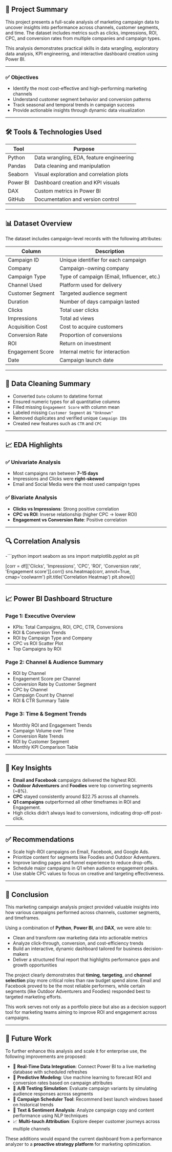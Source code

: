 ## 📄 Project Summary

This project presents a full-scale analysis of marketing campaign data to uncover insights into performance across channels, customer segments, and time. The dataset includes metrics such as clicks, impressions, ROI, CPC, and conversion rates from multiple companies and campaign types.

This analysis demonstrates practical skills in data wrangling, exploratory data analysis, KPI engineering, and interactive dashboard creation using Power BI.

---

### ✅ Objectives

- Identify the most cost-effective and high-performing marketing channels
- Understand customer segment behavior and conversion patterns
- Track seasonal and temporal trends in campaign success
- Provide actionable insights through dynamic data visualization

---

## 🛠 Tools & Technologies Used

| Tool       | Purpose                                         |
|------------|-------------------------------------------------|
| Python     | Data wrangling, EDA, feature engineering        |
| Pandas     | Data cleaning and manipulation                  |
| Seaborn    | Visual exploration and correlation plots        |
| Power BI   | Dashboard creation and KPI visuals              |
| DAX        | Custom metrics in Power BI                      |
| GitHub     | Documentation and version control               |


---

## 📊 Dataset Overview

The dataset includes campaign-level records with the following attributes:

| Column              | Description                                  |
|---------------------|----------------------------------------------|
| Campaign ID         | Unique identifier for each campaign          |
| Company             | Campaign-owning company                      |
| Campaign Type       | Type of campaign (Email, Influencer, etc.)   |
| Channel Used        | Platform used for delivery                   |
| Customer Segment    | Targeted audience segment                    |
| Duration            | Number of days campaign lasted               |
| Clicks              | Total user clicks                            |
| Impressions         | Total ad views                               |
| Acquisition Cost    | Cost to acquire customers                    |
| Conversion Rate     | Proportion of conversions                    |
| ROI                 | Return on investment                         |
| Engagement Score    | Internal metric for interaction              |
| Date                | Campaign launch date                         |

---

## 🔧 Data Cleaning Summary

- Converted `Date` column to datetime format  
- Ensured numeric types for all quantitative columns  
- Filled missing `Engagement Score` with column mean  
- Labeled missing `Customer Segment` as `"Unknown"`  
- Removed duplicates and verified unique `Campaign ID`s  
- Created new features such as `CTR` and `CPC`

---

## 📈 EDA Highlights

### ✅ Univariate Analysis
- Most campaigns ran between **7–15 days**
- Impressions and Clicks were **right-skewed**
- Email and Social Media were the most used campaign types

### ✅ Bivariate Analysis
- **Clicks vs Impressions**: Strong positive correlation
- **CPC vs ROI**: Inverse relationship (higher CPC → lower ROI)
- **Engagement vs Conversion Rate**: Positive correlation

---

## 🔍 Correlation Analysis

-```python
import seaborn as sns
import matplotlib.pyplot as plt

[corr = df[['Clicks', 'Impressions', 'CPC', 'ROI', 'Conversion rate', 'Engagement score']].corr()
sns.heatmap(corr, annot=True, cmap='coolwarm')
plt.title('Correlation Heatmap')
plt.show()]

---

## 📈 Power BI Dashboard Structure

### Page 1: Executive Overview
- KPIs: Total Campaigns, ROI, CPC, CTR, Conversions
- ROI & Conversion Trends
- ROI by Campaign Type and Company
- CPC vs ROI Scatter Plot
- Top Campaigns by ROI

### Page 2: Channel & Audience Summary
- ROI by Channel
- Engagement Score per Channel
- Conversion Rate by Customer Segment
- CPC by Channel
- Campaign Count by Channel
- ROI & CTR Summary Table

### Page 3: Time & Segment Trends
- Monthly ROI and Engagement Trends
- Campaign Volume over Time
- Conversion Rate Trends
- ROI by Customer Segment
- Monthly KPI Comparison Table


---


## 📌 Key Insights

- **Email and Facebook** campaigns delivered the highest ROI.
- **Outdoor Adventurers** and **Foodies** were top converting segments (~8%).
- **CPC** stayed consistently around $22.75 across all channels.
- **Q1 campaigns** outperformed all other timeframes in ROI and Engagement.
- High clicks didn’t always lead to conversions, indicating drop-off post-click.


---


## ✅ Recommendations

- Scale high-ROI campaigns on Email, Facebook, and Google Ads.
- Prioritize content for segments like Foodies and Outdoor Adventurers.
- Improve landing pages and funnel experience to reduce drop-offs.
- Schedule major campaigns in Q1 when audience engagement peaks.
- Use stable CPC values to focus on creative and targeting effectiveness.

---

## 🧾 Conclusion

This marketing campaign analysis project provided valuable insights into how various campaigns performed across channels, customer segments, and timeframes. 

Using a combination of **Python**, **Power BI**, and **DAX**, we were able to:

- Clean and transform raw marketing data into actionable metrics
- Analyze click-through, conversion, and cost-efficiency trends
- Build an interactive, dynamic dashboard tailored for business decision-makers
- Deliver a structured final report that highlights performance gaps and growth opportunities

The project clearly demonstrates that **timing**, **targeting**, and **channel selection** play more critical roles than raw budget spend alone. Email and Facebook proved to be the most reliable performers, while certain segments (like Outdoor Adventurers and Foodies) responded best to targeted marketing efforts.

This work serves not only as a portfolio piece but also as a decision support tool for marketing teams aiming to improve ROI and engagement across campaigns.

---

## 🔮 Future Work

To further enhance this analysis and scale it for enterprise use, the following improvements are proposed:

- 🔄 **Real-Time Data Integration**: Connect Power BI to a live marketing database with scheduled refreshes
- 🤖 **Predictive Modeling**: Use machine learning to forecast ROI and conversion rates based on campaign attributes
- 🧪 **A/B Testing Simulation**: Evaluate campaign variants by simulating audience responses across segments
- 📅 **Campaign Scheduler Tool**: Recommend best launch windows based on historical trends
- 🧠 **Text & Sentiment Analysis**: Analyze campaign copy and content performance using NLP techniques
- 📈 **Multi-touch Attribution**: Explore deeper customer journeys across multiple channels

These additions would expand the current dashboard from a performance analyzer to a **proactive strategy platform** for marketing optimization.
